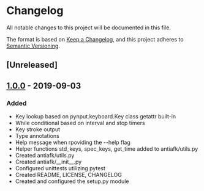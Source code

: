 # Changelog
All notable changes to this project will be documented in this file.

The format is based on [Keep a Changelog](https://keepachangelog.com/en/1.0.0/),
and this project adheres to [Semantic Versioning](https://semver.org/spec/v2.0.0.html).

## [Unreleased]

## [1.0.0] - 2019-09-03
### Added
- Key lookup based on pynput.keyboard.Key class getattr built-in
- While conditional based on interval and stop timers
- Key stroke output
- Type annotations
- Help message when rpoviding the --help flag
- Helper functions std_keys, spec_keys, get_time added to antiafk/utils.py
- Created antiafk/utils.py
- Created antiafk/\_\_init\_\_.py
- Configured unittests utilizing pytest
- Created README, LICENSE, CHANGELOG 
- Created and configured the setup.py module

[1.0.0]: https://gitlab.com/rburns629/antiafk.git